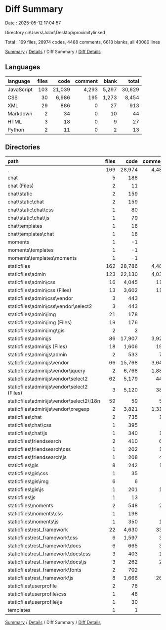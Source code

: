 # Diff Summary

Date : 2025-05-12 17:04:57

Directory c:\\Users\\Jolan\\Desktop\\proximitylinked

Total : 169 files,  28974 codes, 4488 comments, 6618 blanks, all 40080 lines

[Summary](results.md) / [Details](details.md) / Diff Summary / [Diff Details](diff-details.md)

## Languages
| language | files | code | comment | blank | total |
| :--- | ---: | ---: | ---: | ---: | ---: |
| JavaScript | 103 | 21,039 | 4,293 | 5,297 | 30,629 |
| CSS | 30 | 6,986 | 195 | 1,273 | 8,454 |
| XML | 29 | 886 | 0 | 27 | 913 |
| Markdown | 2 | 34 | 0 | 10 | 44 |
| HTML | 3 | 18 | 0 | 9 | 27 |
| Python | 2 | 11 | 0 | 2 | 13 |

## Directories
| path | files | code | comment | blank | total |
| :--- | ---: | ---: | ---: | ---: | ---: |
| . | 169 | 28,974 | 4,488 | 6,618 | 40,080 |
| chat | 5 | 188 | 3 | 39 | 230 |
| chat (Files) | 2 | 11 | 0 | 2 | 13 |
| chat\\static | 2 | 159 | 3 | 32 | 194 |
| chat\\static\\chat | 2 | 159 | 3 | 32 | 194 |
| chat\\static\\chat\\css | 1 | 80 | 0 | 13 | 93 |
| chat\\static\\chat\\js | 1 | 79 | 3 | 19 | 101 |
| chat\\templates | 1 | 18 | 0 | 5 | 23 |
| chat\\templates\\chat | 1 | 18 | 0 | 5 | 23 |
| moments | 1 | -1 | 0 | 0 | -1 |
| moments\\templates | 1 | -1 | 0 | 0 | -1 |
| moments\\templates\\moments | 1 | -1 | 0 | 0 | -1 |
| staticfiles | 162 | 28,786 | 4,485 | 6,575 | 39,846 |
| staticfiles\\admin | 123 | 22,130 | 4,034 | 5,640 | 31,804 |
| staticfiles\\admin\\css | 16 | 4,045 | 114 | 955 | 5,114 |
| staticfiles\\admin\\css (Files) | 13 | 3,602 | 114 | 892 | 4,608 |
| staticfiles\\admin\\css\\vendor | 3 | 443 | 0 | 63 | 506 |
| staticfiles\\admin\\css\\vendor\\select2 | 3 | 443 | 0 | 63 | 506 |
| staticfiles\\admin\\img | 21 | 178 | 0 | 19 | 197 |
| staticfiles\\admin\\img (Files) | 19 | 176 | 0 | 19 | 195 |
| staticfiles\\admin\\img\\gis | 2 | 2 | 0 | 0 | 2 |
| staticfiles\\admin\\js | 86 | 17,907 | 3,920 | 4,666 | 26,493 |
| staticfiles\\admin\\js (Files) | 18 | 1,606 | 193 | 145 | 1,944 |
| staticfiles\\admin\\js\\admin | 2 | 533 | 79 | 50 | 662 |
| staticfiles\\admin\\js\\vendor | 66 | 15,768 | 3,648 | 4,471 | 23,887 |
| staticfiles\\admin\\js\\vendor\\jquery | 2 | 6,768 | 1,888 | 2,064 | 10,720 |
| staticfiles\\admin\\js\\vendor\\select2 | 62 | 5,179 | 444 | 1,399 | 7,022 |
| staticfiles\\admin\\js\\vendor\\select2 (Files) | 3 | 5,120 | 385 | 1,340 | 6,845 |
| staticfiles\\admin\\js\\vendor\\select2\\i18n | 59 | 59 | 59 | 59 | 177 |
| staticfiles\\admin\\js\\vendor\\xregexp | 2 | 3,821 | 1,316 | 1,008 | 6,145 |
| staticfiles\\chat | 2 | 735 | 18 | 147 | 900 |
| staticfiles\\chat\\css | 1 | 395 | 5 | 72 | 472 |
| staticfiles\\chat\\js | 1 | 340 | 13 | 75 | 428 |
| staticfiles\\friendsearch | 2 | 410 | 60 | 54 | 524 |
| staticfiles\\friendsearch\\css | 1 | 202 | 18 | 34 | 254 |
| staticfiles\\friendsearch\\js | 1 | 208 | 42 | 20 | 270 |
| staticfiles\\gis | 8 | 242 | 14 | 30 | 286 |
| staticfiles\\gis\\css | 1 | 35 | 0 | 5 | 40 |
| staticfiles\\gis\\img | 6 | 6 | 0 | 6 | 12 |
| staticfiles\\gis\\js | 1 | 201 | 14 | 19 | 234 |
| staticfiles\\js | 1 | 13 | 0 | 1 | 14 |
| staticfiles\\moments | 2 | 548 | 23 | 106 | 677 |
| staticfiles\\moments\\css | 1 | 198 | 9 | 42 | 249 |
| staticfiles\\moments\\js | 1 | 350 | 14 | 64 | 428 |
| staticfiles\\rest_framework | 22 | 4,630 | 334 | 585 | 5,549 |
| staticfiles\\rest_framework\\css | 6 | 1,597 | 38 | 67 | 1,702 |
| staticfiles\\rest_framework\\docs | 6 | 665 | 36 | 121 | 822 |
| staticfiles\\rest_framework\\docs\\css | 3 | 403 | 10 | 84 | 497 |
| staticfiles\\rest_framework\\docs\\js | 3 | 262 | 26 | 37 | 325 |
| staticfiles\\rest_framework\\fonts | 2 | 702 | 0 | 2 | 704 |
| staticfiles\\rest_framework\\js | 8 | 1,666 | 260 | 395 | 2,321 |
| staticfiles\\userprofile | 2 | 78 | 2 | 12 | 92 |
| staticfiles\\userprofile\\css | 1 | 48 | 1 | 6 | 55 |
| staticfiles\\userprofile\\js | 1 | 30 | 1 | 6 | 37 |
| templates | 1 | 1 | 0 | 4 | 5 |

[Summary](results.md) / [Details](details.md) / Diff Summary / [Diff Details](diff-details.md)